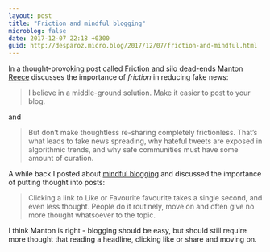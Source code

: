 ```yaml
---
layout: post
title: "Friction and mindful blogging"
microblog: false
date: 2017-12-07 22:18 +0300
guid: http://desparoz.micro.blog/2017/12/07/friction-and-mindful.html
---
```

In a thought-provoking post called <a href="http://www.manton.org/2017/12/friction-and-silo-dead-ends.html">Friction and silo dead-ends</a> <a href="http://micro.blog/manton">Manton Reece</a> discusses the importance of <em>friction</em> in reducing fake news:

<blockquote>
  I believe in a middle-ground solution. Make it easier to post to your blog.
</blockquote>

and

<blockquote>
  But don’t make thoughtless re-sharing completely frictionless. That’s what leads to fake news spreading, why hateful tweets are exposed in algorithmic trends, and why safe communities must have some amount of curation.
</blockquote>

A while back I posted about <a href="http://www.desparoz.com/2017/06/11/on-likes-faves-and-sharing/">mindful blogging</a> and discussed the importance of putting thought into posts:

<blockquote>
  Clicking a link to Like or Favourite favourite takes a single second, and even less thought. People do it routinely, move on and often give no more thought whatsoever to the topic.
</blockquote>

I think Manton is right - blogging should be easy, but should still require more thought that reading a headline, clicking like or share and moving on.
